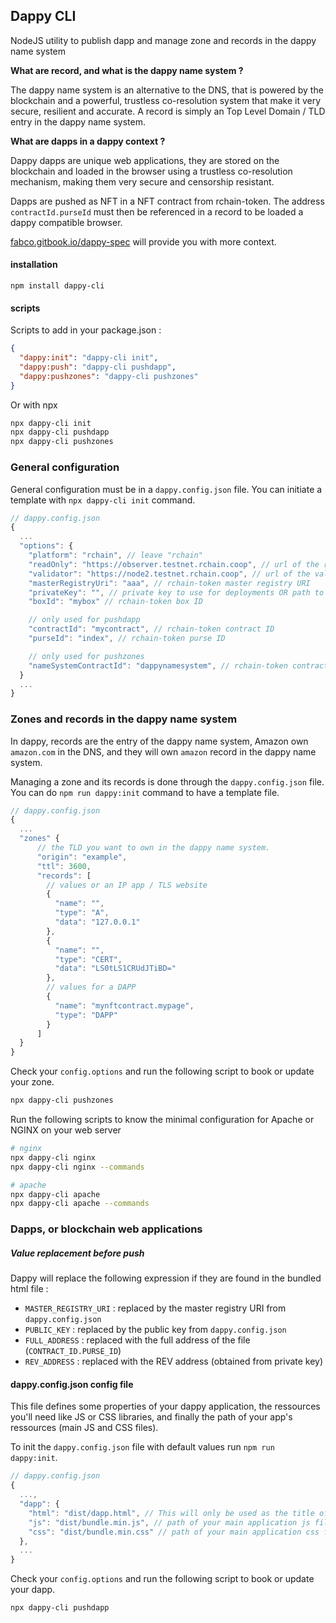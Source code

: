 ## Dappy CLI

NodeJS utility to publish dapp and manage zone and records in the dappy name system

**What are record, and what is the dappy name system ?**

The dappy name system is an alternative to the DNS, that is powered by the blockchain and a powerful, trustless co-resolution system that make it very secure, resilient and accurate. A record is simply an Top Level Domain / TLD entry in the dappy name system.

**What are dapps in a dappy context ?**

Dappy dapps are unique web applications, they are stored on the blockchain and loaded in the browser using a trustless co-resolution mechanism, making them very secure and censorship resistant.

Dapps are pushed as NFT in a NFT contract from rchain-token. The address `contractId.purseId` must then be referenced in a record to be loaded a dappy compatible browser.

[fabco.gitbook.io/dappy-spec](https://fabco.gitbook.io/dappy-spec/) will provide you with more context.

#### installation

```
npm install dappy-cli
```

#### scripts

Scripts to add in your package.json :

```json
{
  "dappy:init": "dappy-cli init",
  "dappy:push": "dappy-cli pushdapp",
  "dappy:pushzones": "dappy-cli pushzones"
}
```

Or with npx

```sh
npx dappy-cli init
npx dappy-cli pushdapp
npx dappy-cli pushzones
```

### General configuration

General configuration must be in a `dappy.config.json` file. You can initiate a template with `npx dappy-cli init` command.

```javascript
// dappy.config.json
{
  ...
  "options": {
    "platform": "rchain", // leave "rchain"
    "readOnly": "https://observer.testnet.rchain.coop", // url of the read-only node
    "validator": "https://node2.testnet.rchain.coop", // url of the validator node
    "masterRegistryUri": "aaa", // rchain-token master registry URI
    "privateKey": "", // private key to use for deployments OR path to a text file
    "boxId": "mybox" // rchain-token box ID

    // only used for pushdapp
    "contractId": "mycontract", // rchain-token contract ID
    "purseId": "index", // rchain-token purse ID

    // only used for pushzones
    "nameSystemContractId": "dappynamesystem", // rchain-token contract ID of the name system NFT contract²
  }
  ...
}
```

### Zones and records in the dappy name system

In dappy, records are the entry of the dappy name system, Amazon own `amazon.com` in the DNS, and they will own `amazon` record in the dappy name system.

Managing a zone and its records is done through the `dappy.config.json` file. You can do `npm run dappy:init` command to have a template file.

```javascript
// dappy.config.json
{
  ...
  "zones" {
      // the TLD you want to own in the dappy name system.
      "origin": "example",
      "ttl": 3600,
      "records": [
        // values or an IP app / TLS website
        {
          "name": "",
          "type": "A",
          "data": "127.0.0.1"
        },
        {
          "name": "",
          "type": "CERT",
          "data": "LS0tLS1CRUdJTiBD="
        },
        // values for a DAPP
        {
          "name": "mynftcontract.mypage",
          "type": "DAPP"
        }
      ]
  }
}
```

Check your `config.options` and run the following script to book or update your zone.

```sh
npx dappy-cli pushzones
```

Run the following scripts to know the minimal configuration
for Apache or NGINX on your web server

```sh
# nginx
npx dappy-cli nginx
npx dappy-cli nginx --commands

# apache
npx dappy-cli apache
npx dappy-cli apache --commands
```

### Dapps, or blockchain web applications

##### Value replacement before push

Dappy will replace the following expression if they are found in the bundled html file :

- `MASTER_REGISTRY_URI` : replaced by the master registry URI from `dappy.config.json`
- `PUBLIC_KEY` : replaced by the public key from `dappy.config.json`
- `FULL_ADDRESS` : replaced with the full address of the file (`CONTRACT_ID.PURSE_ID`)
- `REV_ADDRESS` : replaced with the REV address (obtained from private key)

#### dappy.config.json config file

This file defines some properties of your dappy application, the ressources you'll need like JS or CSS libraries, and finally the path of your app's ressources (main JS and CSS files).

To init the `dappy.config.json` file with default values run `npm run dappy:init`.

```javascript
// dappy.config.json
{
  ...,
  "dapp": {
    "html": "dist/dapp.html", // This will only be used as the title of the .dpy file
    "js": "dist/bundle.min.js", // path of your main application js file
    "css": "dist/bundle.min.css" // path of your main application css file
  },
  ...
}
```

Check your `config.options` and run the following script to book or update your dapp.

```sh
npx dappy-cli pushdapp
```